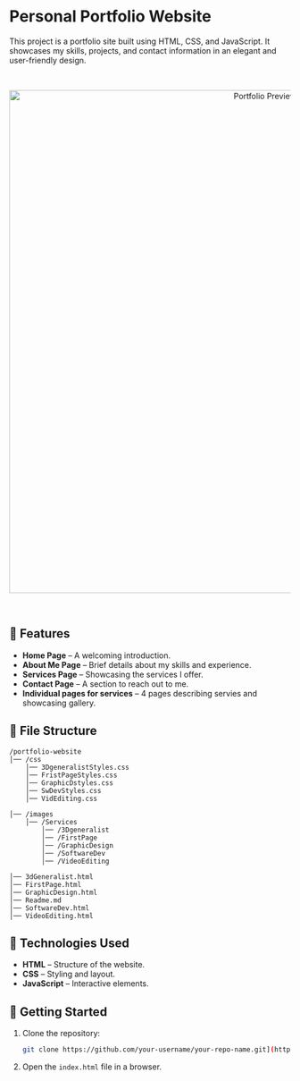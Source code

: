 # Personal Portfolio Website
This project is a portfolio site built using HTML, CSS, and JavaScript. It showcases my skills, projects, and contact information in an elegant and user-friendly design.

<br>
<p align="center">
  <img src="ezgif-70aec4a62e5169.gif" width="900" alt="Portfolio Preview">
</p>
<br>

## 📌 Features

- **Home Page** – A welcoming introduction.  
- **About Me Page** – Brief details about my skills and experience.  
- **Services Page** – Showcasing the services I offer.  
- **Contact Page** – A section to reach out to me.
- **Individual pages for services** – 4 pages describing servies and showcasing gallery.

  
## 📁 File Structure

```
/portfolio-website
│── /css
    │── 3DgeneralistStyles.css
    │── FristPageStyles.css
    │── GraphicDstyles.css
    │── SwDevStyles.css
    │── VidEditing.css

│── /images
    │── /Services
        │── /3Dgeneralist
        │── /FirstPage
        │── /GraphicDesign
        │── /SoftwareDev
        │── /VideoEditing

│── 3dGeneralist.html   
│── FirstPage.html   
│── GraphicDesign.html 
│── Readme.md  
│── SoftwareDev.html  
│── VideoEditing.html  
```




## 🎨 Technologies Used

- **HTML** – Structure of the website.  
- **CSS** – Styling and layout.  
- **JavaScript** – Interactive elements.  


## 🚀 Getting Started

1. Clone the repository:  
   ```sh
   git clone https://github.com/your-username/your-repo-name.git](https://github.com/CaeseR112/Personal_Portfolio_Website.git
   ```
2. Open the `index.html` file in a browser.  
